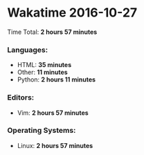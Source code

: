# Wakatime 2016-10-27

Time Total: **2 hours 57 minutes**

### Languages:
- HTML: **35 minutes** 
- Other: **11 minutes** 
- Python: **2 hours 11 minutes** 

### Editors:
- Vim: **2 hours 57 minutes** 

### Operating Systems:
- Linux: **2 hours 57 minutes** 

